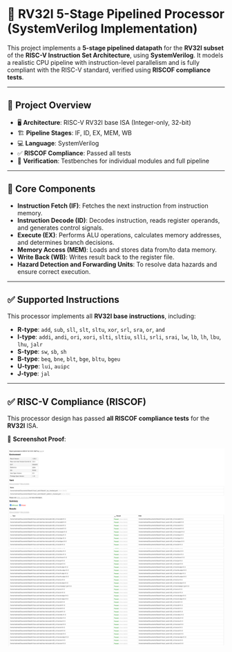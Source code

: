 # 🚀 RV32I 5-Stage Pipelined Processor (SystemVerilog Implementation)

This project implements a **5-stage pipelined datapath** for the **RV32I subset** of the **RISC-V Instruction Set Architecture**, using **SystemVerilog**. It models a realistic CPU pipeline with instruction-level parallelism and is fully compliant with the RISC-V standard, verified using **RISCOF compliance tests**.

---

## 🧠 Project Overview

- 🖥️ **Architecture**: RISC-V RV32I base ISA (Integer-only, 32-bit)
- 🏗️ **Pipeline Stages**: IF, ID, EX, MEM, WB
- 💻 **Language**: SystemVerilog
- ✅ **RISCOF Compliance**: Passed all tests
- 🧪 **Verification**: Testbenches for individual modules and full pipeline

---

## 🧩 Core Components

- **Instruction Fetch (IF)**: Fetches the next instruction from instruction memory.
- **Instruction Decode (ID)**: Decodes instruction, reads register operands, and generates control signals.
- **Execute (EX)**: Performs ALU operations, calculates memory addresses, and determines branch decisions.
- **Memory Access (MEM)**: Loads and stores data from/to data memory.
- **Write Back (WB)**: Writes result back to the register file.
- **Hazard Detection and Forwarding Units**: To resolve data hazards and ensure correct execution.

---

## ✅ Supported Instructions

This processor implements all **RV32I base instructions**, including:

- **R-type**: `add`, `sub`, `sll`, `slt`, `sltu`, `xor`, `srl`, `sra`, `or`, `and`  
- **I-type**: `addi`, `andi`, `ori`, `xori`, `slti`, `sltiu`, `slli`, `srli`, `srai`, `lw`, `lb`, `lh`, `lbu`, `lhu`, `jalr`  
- **S-type**: `sw`, `sb`, `sh`  
- **B-type**: `beq`, `bne`, `blt`, `bge`, `bltu`, `bgeu`  
- **U-type**: `lui`, `auipc`  
- **J-type**: `jal`

---

## ✅ RISC-V Compliance (RISCOF)

This processor design has passed **all RISCOF compliance tests** for the **RV32I** ISA.

📸 **Screenshot Proof**:  

![RISCOF Compliance Result 1](riscof_test1.png)
![RISCOF Compliance Result 2](riscof_test2.png)

